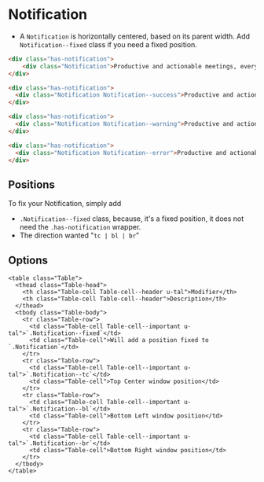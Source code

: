 # Notification

* A `Notification` is horizontally centered, based on its parent width. Add `Notification--fixed` class if you need a fixed position.

```html
<div class="has-notification">
	<div class="Notification">Productive and actionable meetings, every time.</div>
</div>
```

```html
<div class="has-notification">
  <div class="Notification Notification--success">Productive and actionable meetings, every time.</div>
</div>
```

```html
<div class="has-notification">
  <div class="Notification Notification--warning">Productive and actionable meetings, every time.</div>
</div>
```

```html
<div class="has-notification">
  <div class="Notification Notification--error">Productive and actionable meetings, every time.</div>
</div>
```

## Positions

To fix your Notification, simply add
* `.Notification--fixed` class, because, it's a fixed position, it does not need the `.has-notification` wrapper.
* The direction wanted "`tc | bl | br`"

## Options
```esc
<table class="Table">
  <thead class="Table-head">
    <th class="Table-cell Table-cell--header u-tal">Modifier</th>
    <th class="Table-cell Table-cell--header">Description</th>
  </thead>
  <tbody class="Table-body">
    <tr class="Table-row">
      <td class="Table-cell Table-cell--important u-tal">`.Notification--fixed`</td>
      <td class="Table-cell">Will add a position fixed to `.Notification`</td>
    </tr>
    <tr class="Table-row">
      <td class="Table-cell Table-cell--important u-tal">`.Notification--tc`</td>
      <td class="Table-cell">Top Center window position</td>
    </tr>
    <tr class="Table-row">
      <td class="Table-cell Table-cell--important u-tal">`.Notification--bl`</td>
      <td class="Table-cell">Bottom Left window position</td>
    </tr>
    <tr class="Table-row">
      <td class="Table-cell Table-cell--important u-tal">`.Notification--br`</td>
      <td class="Table-cell">Bottom Right window position</td>
    </tr>
  </tbody>
</table>
```
